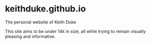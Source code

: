 # keithduke.github.io

The personal website of Keith Duke

This site aims to be under 14k in size, all while trying to remain visually pleasing and informative.

